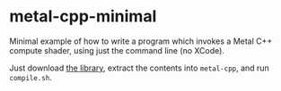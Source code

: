 # metal-cpp-minimal

Minimal example of how to write a program which invokes a Metal C++ compute shader, using just the command line (no XCode).

Just download [the library](https://developer.apple.com/metal/cpp/), extract the contents into `metal-cpp`, and run `compile.sh`.
